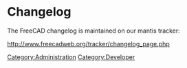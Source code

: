 # Changelog

  The FreeCAD changelog is maintained on our mantis tracker:

<http://www.freecadweb.org/tracker/changelog_page.php>






[Category:Administration](Category:Administration.md) [Category:Developer](Category:Developer.md)
